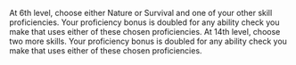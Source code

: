 At 6th level, choose either Nature or Survival and one of your other skill proficiencies. Your proficiency bonus is doubled for any ability check you make that uses either of these chosen proficiencies.
At 14th level, choose two more skills. Your proficiency bonus is doubled for any ability check you make that uses either of these chosen proficiencies.